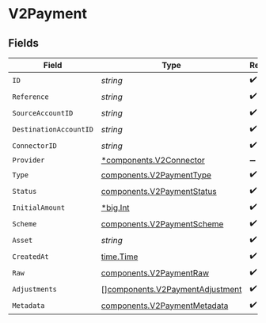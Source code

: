 # V2Payment


## Fields

| Field                                                                              | Type                                                                               | Required                                                                           | Description                                                                        | Example                                                                            |
| ---------------------------------------------------------------------------------- | ---------------------------------------------------------------------------------- | ---------------------------------------------------------------------------------- | ---------------------------------------------------------------------------------- | ---------------------------------------------------------------------------------- |
| `ID`                                                                               | *string*                                                                           | :heavy_check_mark:                                                                 | N/A                                                                                | XXX                                                                                |
| `Reference`                                                                        | *string*                                                                           | :heavy_check_mark:                                                                 | N/A                                                                                |                                                                                    |
| `SourceAccountID`                                                                  | *string*                                                                           | :heavy_check_mark:                                                                 | N/A                                                                                |                                                                                    |
| `DestinationAccountID`                                                             | *string*                                                                           | :heavy_check_mark:                                                                 | N/A                                                                                |                                                                                    |
| `ConnectorID`                                                                      | *string*                                                                           | :heavy_check_mark:                                                                 | N/A                                                                                |                                                                                    |
| `Provider`                                                                         | [*components.V2Connector](../../models/components/v2connector.md)                  | :heavy_minus_sign:                                                                 | N/A                                                                                |                                                                                    |
| `Type`                                                                             | [components.V2PaymentType](../../models/components/v2paymenttype.md)               | :heavy_check_mark:                                                                 | N/A                                                                                |                                                                                    |
| `Status`                                                                           | [components.V2PaymentStatus](../../models/components/v2paymentstatus.md)           | :heavy_check_mark:                                                                 | N/A                                                                                |                                                                                    |
| `InitialAmount`                                                                    | [*big.Int](https://pkg.go.dev/math/big#Int)                                        | :heavy_check_mark:                                                                 | N/A                                                                                | 100                                                                                |
| `Scheme`                                                                           | [components.V2PaymentScheme](../../models/components/v2paymentscheme.md)           | :heavy_check_mark:                                                                 | N/A                                                                                |                                                                                    |
| `Asset`                                                                            | *string*                                                                           | :heavy_check_mark:                                                                 | N/A                                                                                | USD                                                                                |
| `CreatedAt`                                                                        | [time.Time](https://pkg.go.dev/time#Time)                                          | :heavy_check_mark:                                                                 | N/A                                                                                |                                                                                    |
| `Raw`                                                                              | [components.V2PaymentRaw](../../models/components/v2paymentraw.md)                 | :heavy_check_mark:                                                                 | N/A                                                                                |                                                                                    |
| `Adjustments`                                                                      | [][components.V2PaymentAdjustment](../../models/components/v2paymentadjustment.md) | :heavy_check_mark:                                                                 | N/A                                                                                |                                                                                    |
| `Metadata`                                                                         | [components.V2PaymentMetadata](../../models/components/v2paymentmetadata.md)       | :heavy_check_mark:                                                                 | N/A                                                                                |                                                                                    |